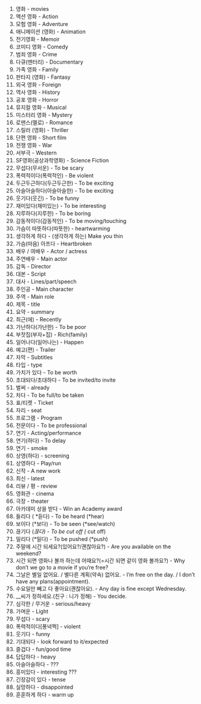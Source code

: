 1. 영화 - movies
2. 액션 영화 - Action
3. 모험 영화 - Adventure
4. 애니메이션 (영화) - Animation
5. 전기영화 - Memoir
6. 코미디 영화 - Comedy
7. 범죄 영화 - Crime
8. 다큐(멘터리) - Documentary
9. 가족 영화 - Family
10. 판타지 (영화) - Fantasy
11. 외국 영화 - Foreign
12. 역사 영화 - History
13. 공포 영화 - Horror
14. 뮤지컬 영화 - Musical
15. 미스터리 영화 - Mystery
16. 로맨스(멜로) - Romance
17. 스릴러 (영화) - Thriller
18. 단편 영화 - Short film
19. 전쟁 영화 - War
20. 서부극 - Western
21. SF영화(공상과학영화) - Science Fiction
22. 무섭다(무서운) - To be scary
23. 폭력적이다(폭력적인) - Be violent
24. 두근두근하다(두근두근한) - To be exciting
25. 아슬아슬하다(아슬아슬한) - To be exciting
26. 웃기다(웃긴) - To be funny
27. 재미있다(재미있는) - To be interesting
28. 지루하다(지루한) - To be boring
29. 감동적이다(감동적인) - To be moving/touching
30. 가슴이 따뜻하다(따뜻한) - heartwarming
31. 생각하게 하다 - (생각하게 하는) Make you thin
32. 가슴(마음) 아프다 - Heartbroken
33. 배우 / 여배우 - Actor / actress
34. 주연배우 - Main actor
35. 감독 - Director
36. 대본 - Script
37. 대사 - Lines/part/speech
38. 주인공 - Main character
39. 주역 - Main role
40. 제목 - title
41. 요약 - summary
42. 최근(에) - Recently
43. 가난하다(가난한) - To be poor
44. 부잣집(부자+집) - Rich(family)
45. 일어나다(일어나는) - Happen
46. 예고(편) - Trailer
47. 자막 - Subtitles
48. 타입 - type
49. 가치가 있다 - To be worth
50. 초대되다/초대하다 - To be invited/to invite
51. 벌써 - already
52. 차다 - To be full/to be taken
53. 표/티켓 - Ticket
54. 자리 - seat
55. 프로그램 - Program
56. 전문이다 - To be professional
57. 연기 - Acting/performance
58. 연기(하다) - To delay
59. 연기 - smoke
60. 상영(하다) - screening
61. 상영하다 - Play/run
62. 신작 - A new work
63. 최신 - latest
64. 리뷰 / 평 - review
65. 영화관 - cinema
66. 극장 - theater
67. 아카데미 상을 받다 - Win an Academy award
68. 들리다 ( *듣다) - To be heard (*hear)
69. 보이다 (*보다) - To be seen (*see/watch)
70. 끊기다 (_끊다) - To be cut off (_ cut off)
71. 밀리다 (*밀다) - To be pushed (*push)
72. 주말에 시간 되세요?(있어요?/괜찮아요?) - Are you available on the weekend?
73. 시간 되면 영화나 볼까 하는데 어때요?(=시간 되면 같이 영화 볼까요?) - Why don’t we go to a movie if you‘re free?
74. 그날은 별일 없어요. / 별다른 계획(약속) 없어요. - I’m free on the day. / I don’t have any plans(appointment).
75. 수요일만 빼고 다 좋아요(괜찮아요). - Any day is fine except Wednesday.
76. \_\_씨가 정하세요.(친구 : 니가 정해) - You decide.
77. 심각한 / 무거운 - serious/heavy
78. 가며운 - Light
79. 무섭다 - scary
80. 폭력적이다[퐁녁쩍] - violent
81. 웃기다 - funny
82. 기대되다 - look forward to it/expected
83. 즐겁다 - fun/good time
84. 답답하다 - heavy
85. 아슬아슬하다 - ???
86. 흥미있다 - interesting ???
87. 긴장감이 있다 - tense
88. 실망하다 - disappointed
89. 훈훈하게 하다 - warm up
